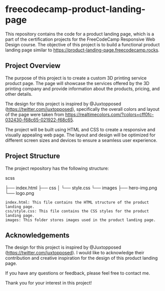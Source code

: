 # freecodecamp-product-landing-page

This repository contains the code for a product landing page, which is a part of the certification projects for the FreeCodeCamp Responsive Web Design course. The objective of this project is to build a functional product landing page similar to https://product-landing-page.freecodecamp.rocks.

## Project Overview

The purpose of this project is to create a custom 3D printing service product page. The page will showcase the services offered by the 3D printing company and provide information about the products, pricing, and other details.

The design for this project is inspired by @Juxtopposed (https://twitter.com/juxtopposed), specifically the overall colors and layout of the page were taken from https://realtimecolors.com/?colors=cff0fc-032430-f68c65-021922-f68c65.

The project will be built using HTML and CSS to create a responsive and visually appealing web page. The layout and design will be optimized for different screen sizes and devices to ensure a seamless user experience.

## Project Structure

The project repository has the following structure:

scss

├── index.html
├── css
│   └── style.css
└── images
    ├── hero-img.png
    └── logo.png

    index.html: This file contains the HTML structure of the product landing page.
    css/style.css: This file contains the CSS styles for the product landing page.
    images: This folder stores images used in the product landing page.

## Acknowledgements

The design for this project is inspired by @Juxtopposed (https://twitter.com/juxtopposed). I would like to acknowledge their contribution and creative inspiration for the design of this product landing page.

If you have any questions or feedback, please feel free to contact me.

Thank you for your interest in this project!
